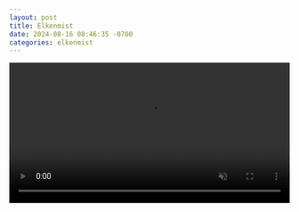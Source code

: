 ```yaml
---
layout: post
title: Elkenmist
date: 2024-08-16 08:46:35 -0700
categories: elkenmist
---
```

<style>
  .video-container {
    width: 100%;
    margin: 0 auto; /* This centers the container if it's narrower than its parent */
  }

  .video-container video {
    width: 100%;
    height: auto;
    max-width: 100%;
    display: block; /* This removes any unwanted space below the video */
  }
</style>
<div class="video-container">
  <video autoplay muted playsinline defaultMuted preload="auto" loop id="myVideo">
    <source src="assets/videos/elkwalkingshortsmall2.mp4" type="video/mp4">
  </video>
</div>

